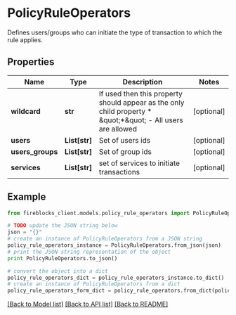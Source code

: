 # PolicyRuleOperators

Defines users/groups who can initiate the type of transaction to which the rule applies.

## Properties

Name | Type | Description | Notes
------------ | ------------- | ------------- | -------------
**wildcard** | **str** | If used then this property should appear as the only child property * \&quot;*\&quot; - All users are allowed  | [optional] 
**users** | **List[str]** | Set of users ids | [optional] 
**users_groups** | **List[str]** | Set of group ids | [optional] 
**services** | **List[str]** | set of services to initiate transactions | [optional] 

## Example

```python
from fireblocks_client.models.policy_rule_operators import PolicyRuleOperators

# TODO update the JSON string below
json = "{}"
# create an instance of PolicyRuleOperators from a JSON string
policy_rule_operators_instance = PolicyRuleOperators.from_json(json)
# print the JSON string representation of the object
print PolicyRuleOperators.to_json()

# convert the object into a dict
policy_rule_operators_dict = policy_rule_operators_instance.to_dict()
# create an instance of PolicyRuleOperators from a dict
policy_rule_operators_form_dict = policy_rule_operators.from_dict(policy_rule_operators_dict)
```
[[Back to Model list]](../README.md#documentation-for-models) [[Back to API list]](../README.md#documentation-for-api-endpoints) [[Back to README]](../README.md)



